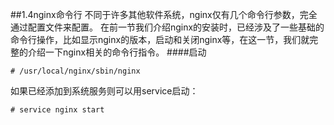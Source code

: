 ##1.4nginx命令行
不同于许多其他软件系统，nginx仅有几个命令行参数，完全通过配置文件来配置。
在前一节我们介绍nginx的安装时，已经涉及了一些基础的命令行操作，比如显示nginx的版本，启动和关闭nginx等，在这一节，我们就完整的介绍一下nginx相关的命令行指令。
####启动
```
# /usr/local/nginx/sbin/nginx
```
如果已经添加到系统服务则可以用service启动：
```
# service nginx start
```


